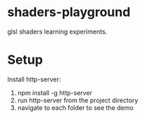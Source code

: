 # shaders-playground
glsl shaders learning experiments.

# Setup

Install http-server:

1) npm install -g http-server
2) run http-server from the project directory 
3) navigate to each folder to see the demo
